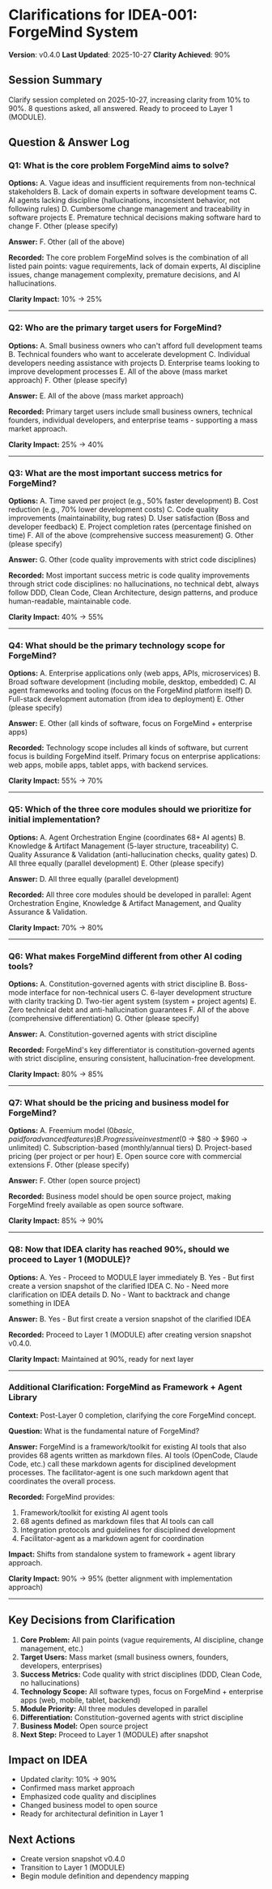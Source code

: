 # Clarifications for IDEA-001: ForgeMind System

**Version**: v0.4.0
**Last Updated**: 2025-10-27
**Clarity Achieved**: 90%

## Session Summary

Clarify session completed on 2025-10-27, increasing clarity from 10% to 90%. 8 questions asked, all answered. Ready to proceed to Layer 1 (MODULE).

## Question & Answer Log

### Q1: What is the core problem ForgeMind aims to solve?

**Options:**
A. Vague ideas and insufficient requirements from non-technical stakeholders
B. Lack of domain experts in software development teams
C. AI agents lacking discipline (hallucinations, inconsistent behavior, not following rules)
D. Cumbersome change management and traceability in software projects
E. Premature technical decisions making software hard to change
F. Other (please specify)

**Answer:** F. Other (all of the above)

**Recorded:** The core problem ForgeMind solves is the combination of all listed pain points: vague requirements, lack of domain experts, AI discipline issues, change management complexity, premature decisions, and AI hallucinations.

**Clarity Impact:** 10% → 25%

---

### Q2: Who are the primary target users for ForgeMind?

**Options:**
A. Small business owners who can't afford full development teams
B. Technical founders who want to accelerate development
C. Individual developers needing assistance with projects
D. Enterprise teams looking to improve development processes
E. All of the above (mass market approach)
F. Other (please specify)

**Answer:** E. All of the above (mass market approach)

**Recorded:** Primary target users include small business owners, technical founders, individual developers, and enterprise teams - supporting a mass market approach.

**Clarity Impact:** 25% → 40%

---

### Q3: What are the most important success metrics for ForgeMind?

**Options:**
A. Time saved per project (e.g., 50% faster development)
B. Cost reduction (e.g., 70% lower development costs)
C. Code quality improvements (maintainability, bug rates)
D. User satisfaction (Boss and developer feedback)
E. Project completion rates (percentage finished on time)
F. All of the above (comprehensive success measurement)
G. Other (please specify)

**Answer:** G. Other (code quality improvements with strict code disciplines)

**Recorded:** Most important success metric is code quality improvements through strict code disciplines: no hallucinations, no technical debt, always follow DDD, Clean Code, Clean Architecture, design patterns, and produce human-readable, maintainable code.

**Clarity Impact:** 40% → 55%

---

### Q4: What should be the primary technology scope for ForgeMind?

**Options:**
A. Enterprise applications only (web apps, APIs, microservices)
B. Broad software development (including mobile, desktop, embedded)
C. AI agent frameworks and tooling (focus on the ForgeMind platform itself)
D. Full-stack development automation (from idea to deployment)
E. Other (please specify)

**Answer:** E. Other (all kinds of software, focus on ForgeMind + enterprise apps)

**Recorded:** Technology scope includes all kinds of software, but current focus is building ForgeMind itself. Primary focus on enterprise applications: web apps, mobile apps, tablet apps, with backend services.

**Clarity Impact:** 55% → 70%

---

### Q5: Which of the three core modules should we prioritize for initial implementation?

**Options:**
A. Agent Orchestration Engine (coordinates 68+ AI agents)
B. Knowledge & Artifact Management (5-layer structure, traceability)
C. Quality Assurance & Validation (anti-hallucination checks, quality gates)
D. All three equally (parallel development)
E. Other (please specify)

**Answer:** D. All three equally (parallel development)

**Recorded:** All three core modules should be developed in parallel: Agent Orchestration Engine, Knowledge & Artifact Management, and Quality Assurance & Validation.

**Clarity Impact:** 70% → 80%

---

### Q6: What makes ForgeMind different from other AI coding tools?

**Options:**
A. Constitution-governed agents with strict discipline
B. Boss-mode interface for non-technical users
C. 6-layer development structure with clarity tracking
D. Two-tier agent system (system + project agents)
E. Zero technical debt and anti-hallucination guarantees
F. All of the above (comprehensive differentiation)
G. Other (please specify)

**Answer:** A. Constitution-governed agents with strict discipline

**Recorded:** ForgeMind's key differentiator is constitution-governed agents with strict discipline, ensuring consistent, hallucination-free development.

**Clarity Impact:** 80% → 85%

---

### Q7: What should be the pricing and business model for ForgeMind?

**Options:**
A. Freemium model ($0 basic, paid for advanced features)
B. Progressive investment ($0 → $80 → $960 → unlimited)
C. Subscription-based (monthly/annual tiers)
D. Project-based pricing (per project or per hour)
E. Open source core with commercial extensions
F. Other (please specify)

**Answer:** F. Other (open source project)

**Recorded:** Business model should be open source project, making ForgeMind freely available as open source software.

**Clarity Impact:** 85% → 90%

---

### Q8: Now that IDEA clarity has reached 90%, should we proceed to Layer 1 (MODULE)?

**Options:**
A. Yes - Proceed to MODULE layer immediately
B. Yes - But first create a version snapshot of the clarified IDEA
C. No - Need more clarification on IDEA details
D. No - Want to backtrack and change something in IDEA

**Answer:** B. Yes - But first create a version snapshot of the clarified IDEA

**Recorded:** Proceed to Layer 1 (MODULE) after creating version snapshot v0.4.0.

**Clarity Impact:** Maintained at 90%, ready for next layer

---

### Additional Clarification: ForgeMind as Framework + Agent Library

**Context:** Post-Layer 0 completion, clarifying the core ForgeMind concept.

**Question:** What is the fundamental nature of ForgeMind?

**Answer:** ForgeMind is a framework/toolkit for existing AI tools that also provides 68 agents written as markdown files. AI tools (OpenCode, Claude Code, etc.) call these markdown agents for disciplined development processes. The facilitator-agent is one such markdown agent that coordinates the overall process.

**Recorded:** ForgeMind provides:
1. Framework/toolkit for existing AI agent tools
2. 68 agents defined as markdown files that AI tools can call
3. Integration protocols and guidelines for disciplined development
4. Facilitator-agent as a markdown agent for coordination

**Impact:** Shifts from standalone system to framework + agent library approach.

**Clarity Impact:** 90% → 95% (better alignment with implementation approach)

---

## Key Decisions from Clarification

1. **Core Problem:** All pain points (vague requirements, AI discipline, change management, etc.)
2. **Target Users:** Mass market (small business owners, founders, developers, enterprises)
3. **Success Metrics:** Code quality with strict disciplines (DDD, Clean Code, no hallucinations)
4. **Technology Scope:** All software types, focus on ForgeMind + enterprise apps (web, mobile, tablet, backend)
5. **Module Priority:** All three modules developed in parallel
6. **Differentiation:** Constitution-governed agents with strict discipline
7. **Business Model:** Open source project
8. **Next Step:** Proceed to Layer 1 (MODULE) after snapshot

## Impact on IDEA

- Updated clarity: 10% → 90%
- Confirmed mass market approach
- Emphasized code quality and disciplines
- Changed business model to open source
- Ready for architectural definition in Layer 1

## Next Actions

- Create version snapshot v0.4.0
- Transition to Layer 1 (MODULE)
- Begin module definition and dependency mapping